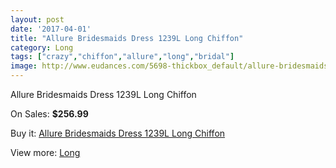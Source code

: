 ```yaml
---
layout: post
date: '2017-04-01'
title: "Allure Bridesmaids Dress 1239L Long Chiffon"
category: Long
tags: ["crazy","chiffon","allure","long","bridal"]
image: http://www.eudances.com/5698-thickbox_default/allure-bridesmaids-dress-1239l-long-chiffon.jpg
---
```

Allure Bridesmaids Dress 1239L Long Chiffon

On Sales: **$256.99**
<a href="https://www.eudances.com/en/long/1978-allure-bridesmaids-dress-1239l-long-chiffon.html"><amp-img layout="responsive" width="600" height="600" src="//www.eudances.com/5698-thickbox_default/allure-bridesmaids-dress-1239l-long-chiffon.jpg" alt="Allure Bridesmaids Dress 1239L Long Chiffon 0" /></a>
<a href="https://www.eudances.com/en/long/1978-allure-bridesmaids-dress-1239l-long-chiffon.html"><amp-img layout="responsive" width="600" height="600" src="//www.eudances.com/5699-thickbox_default/allure-bridesmaids-dress-1239l-long-chiffon.jpg" alt="Allure Bridesmaids Dress 1239L Long Chiffon 1" /></a>

Buy it: [Allure Bridesmaids Dress 1239L Long Chiffon](https://www.eudances.com/en/long/1978-allure-bridesmaids-dress-1239l-long-chiffon.html "Allure Bridesmaids Dress 1239L Long Chiffon")

View more: [Long](https://www.eudances.com/en/21-long "Long")